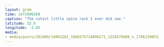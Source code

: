 ```yaml
---
layout: gram
time: 1472906260
caption: "The cutest little spice rack I ever did see."
latitude: 52.6
longitude: -3.85
media:
- media/posts/201609/14063282_1686575714896271_1324576680_n_17861390533006044.jpg
---
```

